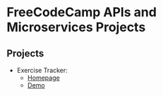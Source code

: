# FreeCodeCamp APIs and Microservices Projects

## Projects
* Exercise Tracker: 
    * [Homepage](https://github.com/onecastell/apis-and-microservices-projects/tree/glitch)
    * [Demo](https://freecodecamp-exercise-tracker.glitch.me)
